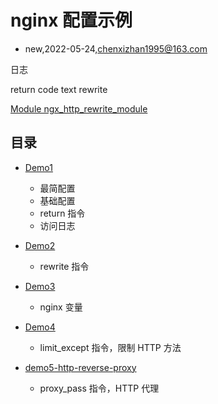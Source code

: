 # nginx 配置示例
- new,2022-05-24,chenxizhan1995@163.com


日志

return code text
rewrite

[Module ngx_http_rewrite_module](https://nginx.org/en/docs/http/ngx_http_rewrite_module.html#return)
## 目录
- [Demo1](demo1/Readme.md)
  - 最简配置
  - 基础配置
  - return 指令
  - 访问日志

- [Demo2](demo2/Readme.md)
  - rewrite 指令

- [Demo3](demo3/Readme.md)
  - nginx 变量

- [Demo4](demo4/Readme.md)
  - limit_except 指令，限制 HTTP 方法

- [demo5-http-reverse-proxy](demo5/Readme.md)
  - proxy_pass 指令，HTTP 代理
